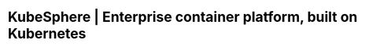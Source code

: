 ---
title: KubeSphere | Enterprise container platform, built on Kubernetes
description: KubeSphere is an open source container platform based on Kubernetes for enterprise app development and deployment, suppors installing anywhere from on-premise datacenter to any cloud to edge.


css: scss/index.scss

section1:
  title: KubeSphere Container Platform
  topic: The Kubernetes Platform, tailored for the hybrid cloud
  content: KubeSphere is a distributed operating system managing cloud native applications with Kubernetes as its kernel, and provides plug-and-play architecture for the seamless integration of third-party applications to boost its ecosystem.
  btnContent1: Install on Kubernetes
  btnContent2: Install on Linux

section2: 
  title: One Platform for full-stack solutions
  content: KubeSphere is also a multi-tenant enterprise-grade container platform with full-stack automated IT operation and streamlined DevOps workflows. It provides developer-friendly wizard web UI, helping enterprises to build out a more robust and feature-rich platform, which includes the most common functionalities needed for enterprise Kubernetes strategies.
  children: 
    - name: Open Source
      icon: /images/home/open-source.svg
      content: A CNCF-certified Kubernetes platform, 100% open source, built and improved by the community

    - name: Easy to Run
      icon: /images/home/easy-to-run.svg
      content: Can be deployed on a Kubernetes cluster or Linux machines and support online and air-gapped installation

    - name: Feature-rich
      icon: /images/home/feature-rich.svg
      content: Deliver DevOps, service mesh, observability, application management, multi-tenancy, storage and networking management in an unified platform

    - name: Modular & Pluggable
      icon: /images/home/modular-pluggable.svg
      content: These functionalities are loosely coupled with the platform since they are pluggable and optional. Other tools are easy to integrate and play



section3:
  title: Benefits to different teams
  content: Multi-tenancy enables different teams to securely deploy and maintain containerized applications from the cloud to the edge.  It allows developers to deploy code via several clicks on intuitive consoles, brings centralized observability and powerful DevOps strategies for the Ops team, helps the Infra team to install and maintain Kubernetes cluster with flexible network and efficient solutions, and avoids locking teams into a single-vendor ecosystem.
  children:
    - name: Infra Team
      content: Automated installation, scaling, and upgrades from cloud to data center
      icon: /images/home/7.svg
      children:
        - content: Improve your environment utilization and reduce internal infrastructure costs
        - content: Support multi-cluster and multi-cloud Kubernetes management, avoiding vendor lock-in
        - content: Provide security enhancements, and support multiple storage and network solutions
        - content: Deliver a trustworthy and certified Kubernetes platform and distribution

    - name: Developers
      content: Focus on your business as automation tools do the rest
      icon: /images/home/74.png
      children:
        - content: Create smooth user experience and reduce the learning curve of the cloud native stack
        - content: Provide toolkits and deployment automation tailored to any application environment
        - content: Offer out-of-box logging, monitoring and multi-tenancy functions, improving development efficiency
        - content: Support application lifecycle management, accelerating time to market

    - name: Ops Team
      content: Build a one-stop enterprise-grade DevOps framework
      icon: /images/home/71.svg
      children:
        - content: Centralized log collection, monitoring and alerting from infrastructure to applications
        - content: Streamlined process of continuous deployment, test, release, upgrade and scaling
        - content: Better tracking, routing and optimized communications within Kubernetes for cloud native apps
        - content: Easy-to-use web terminal and graphical panel, satisfying the needs of different users 

section4:
  title: Key Features
  content: If you are seeking for an open source project that rivals a commercial product, KubeSphere is your choice. <br>The Roadmap lists planned features and you can raise a proposal to contribute your ideas to the community.
  children:
    - name: Provisioning Kubernetes 
      icon: /images/home/provisioning-kubernetes.svg
      content: Deploy Kubernetes on any infrastructure out of box, including online and air-gapped installation, and support adding GPU nodes

    - name: K8s Resource Management
      icon: /images/home/k-8-s-resource-management.svg
      content: Provide a web console for creating and managing Kubernetes resources, with powerful observability

    - name: Multi-tenant Management 
      icon: /images/home/multi-tenant-management.svg
      content: Provide unified authentication with fine-grained roles and three-tier authorization system, and support AD/LDAP authentication
  
  features:
    - name: Application Store 
      icon: /images/home/store.svg
      content: Provide an application store for Helm-based applications, and offer application lifecycle management
      color: grape

    - name: Service Mesh (Istio-based)
      icon: /images/home/service.svg
      content: Provide fine-grained traffic management, observability and tracing, and offer visualization for traffic topology 
      color: red

    - name: Rich Observability
      icon: /images/home/rich.svg
      content: Multi-dimensional monitoring metrics, multi-tenant log query and collection, and alerting and notification support
      color: green

    - name: DevOps System
      icon: /images/home/dev-ops.svg
      content: Out-of-box CI/CD based on Jenkins, and automated workflow tools including S2I & B2I
      color: orange

    - name: Multiple Storage Solutions
      icon: /images/home/multiple.svg
      content: Support GlusterFS, CephRBD, NFS, LocalPV solutions, and provide CSI plugins to consume storage from multiple cloud providers
      color: grape

    - name: Multiple Network Solutions 
      icon: /images/home/network.svg
      content: Support Calico and Flannel, and provide load balancer plug-in Porter for Kubernetes installed on physical machines
      color: green

    - name: Multi-cluster management 
      icon: /images/home/management.svg
      content: Distribute applications across multiple clusters and cloud providers, and provide disaster recovery solutions and cross-cluster discovery
      color: orange

section5:
  title: KubeSphere with its cloud native architecture
  frontEnd:
    title: Front End
    project: KubeSphere Console
    children:
      - icon: /images/home/mobx.jpg
      - icon: /images/home/koa.jpg
      - icon: /images/home/react.png

  backEnd:
    title: Back End (REST API)
    project: KubeSphere System
    group:
      - name: API Server
      - name: API Gateway
      - name: Controller Manager
      - name: Account Service
    

section6:
  title: Who uses KubeSphere
  content: The Case Studies list more detailed user cases and their cloud native transformation stories. </br>Various enterprises and organizations use KubeSphere Container Platform for research, production and commercial products.
  children:
    - icon: /images/home/section6-1.jpg
    - icon: /images/home/section6-2.jpg
    - icon: /images/home/section6-3.jpg
    - icon: /images/home/section6-4.jpg
    - icon: /images/home/section6-5.jpg
    - icon: /images/home/section6-6.jpg
    - icon: /images/home/section6-7.jpg
    - icon: /images/home/section6-8.jpg
    - icon: /images/home/section6-9.jpg
    - icon: /images/home/section6-10.jpg
  btnContent: Case Studies
  btnLink:
  link:
  linkContent: Want your logo up there? Just submit a pull request →
  image: /images/home/certification.jpg
---